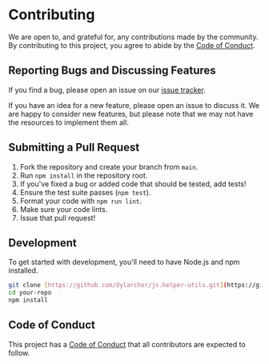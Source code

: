 # Contributing

We are open to, and grateful for, any contributions made by the community. By
contributing to this project, you agree to abide by the
[Code of Conduct](./CODE_OF_CONDUCT.md).

## Reporting Bugs and Discussing Features

If you find a bug, please open an issue on our
[issue tracker](https://github.com/dylarcher/js.helper-utils/issues).

If you have an idea for a new feature, please open an issue to discuss it. We
are happy to consider new features, but please note that we may not have the
resources to implement them all.

## Submitting a Pull Request

1. Fork the repository and create your branch from `main`.
2. Run `npm install` in the repository root.
3. If you've fixed a bug or added code that should be tested, add tests!
4. Ensure the test suite passes (`npm test`).
5. Format your code with `npm run lint`.
6. Make sure your code lints.
7. Issue that pull request!

## Development

To get started with development, you'll need to have Node.js and npm installed.

```bash
git clone [https://github.com/dylarcher/js.helper-utils.git](https://github.com/dylarcher/js.helper-utils.git)
cd your-repo
npm install
```

## Code of Conduct

This project has a [Code of Conduct](./CODE_OF_CONDUCT.md) that all contributors
are expected to follow.
